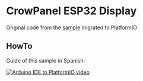 # CrowPanel ESP32 Display

Original code from the [sample](https://www.elecrow.com/wiki/ESP32_1.28-inch_Round_Display_Tutorial.html) migrated to PlatformIO

## HowTo

Guide of this sample in Spanish:

[![Arduino IDE to PlatformIO video](https://img.youtube.com/vi/YnRaMKu4ENQ/hqdefault.jpg)](YnRaMKu4ENQ )
